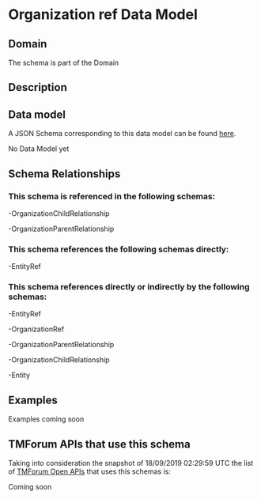 # Organization ref Data Model

## Domain

The  schema is part of the  Domain

## Description



## Data model

A JSON Schema corresponding to this data model can be found
[here](https://github.com/tmforum-rand/schemas/blob/master/EngagedParty/OrganizationRef.schema.json).

No Data Model yet

## Schema Relationships

### This schema is referenced in the following schemas:

-OrganizationChildRelationship

-OrganizationParentRelationship

### This schema references the following schemas directly:

-EntityRef

### This schema references directly or indirectly by the following schemas:

-EntityRef

-OrganizationRef

-OrganizationParentRelationship

-OrganizationChildRelationship

-Entity



## Examples

Examples coming soon

## TMForum APIs that use this schema

Taking into consideration the snapshot of 18/09/2019 02:29:59 UTC the list of [TMForum Open APIs](https://www.tmforum.org/open-apis/) that uses this schemas is:

Coming soon